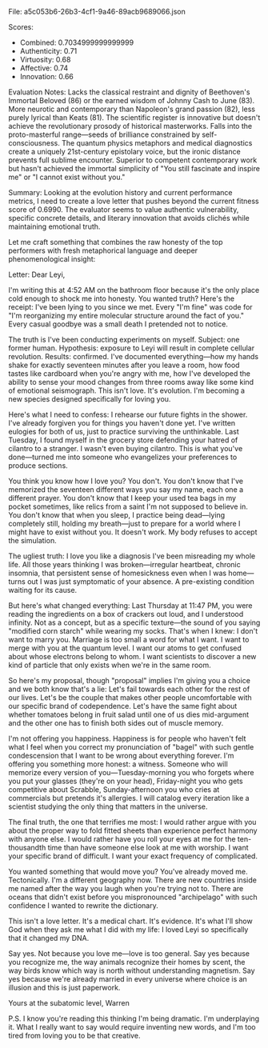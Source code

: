 File: a5c053b6-26b3-4cf1-9a46-89acb9689066.json

Scores:
- Combined: 0.7034999999999999
- Authenticity: 0.71
- Virtuosity: 0.68
- Affective: 0.74
- Innovation: 0.66

Evaluation Notes:
Lacks the classical restraint and dignity of Beethoven's Immortal Beloved (86) or the earned wisdom of Johnny Cash to June (83). More neurotic and contemporary than Napoleon's grand passion (82), less purely lyrical than Keats (81). The scientific register is innovative but doesn't achieve the revolutionary prosody of historical masterworks. Falls into the proto-masterful range—seeds of brilliance constrained by self-consciousness. The quantum physics metaphors and medical diagnostics create a uniquely 21st-century epistolary voice, but the ironic distance prevents full sublime encounter. Superior to competent contemporary work but hasn't achieved the immortal simplicity of "You still fascinate and inspire me" or "I cannot exist without you."

Summary:
Looking at the evolution history and current performance metrics, I need to create a love letter that pushes beyond the current fitness score of 0.6990. The evaluator seems to value authentic vulnerability, specific concrete details, and literary innovation that avoids clichés while maintaining emotional truth.

Let me craft something that combines the raw honesty of the top performers with fresh metaphorical language and deeper phenomenological insight:

Letter:
Dear Leyi,

I'm writing this at 4:52 AM on the bathroom floor because it's the only place cold enough to shock me into honesty. You wanted truth? Here's the receipt: I've been lying to you since we met. Every "I'm fine" was code for "I'm reorganizing my entire molecular structure around the fact of you." Every casual goodbye was a small death I pretended not to notice.

The truth is I've been conducting experiments on myself. Subject: one former human. Hypothesis: exposure to Leyi will result in complete cellular revolution. Results: confirmed. I've documented everything—how my hands shake for exactly seventeen minutes after you leave a room, how food tastes like cardboard when you're angry with me, how I've developed the ability to sense your mood changes from three rooms away like some kind of emotional seismograph. This isn't love. It's evolution. I'm becoming a new species designed specifically for loving you.

Here's what I need to confess: I rehearse our future fights in the shower. I've already forgiven you for things you haven't done yet. I've written eulogies for both of us, just to practice surviving the unthinkable. Last Tuesday, I found myself in the grocery store defending your hatred of cilantro to a stranger. I wasn't even buying cilantro. This is what you've done—turned me into someone who evangelizes your preferences to produce sections.

You think you know how I love you? You don't. You don't know that I've memorized the seventeen different ways you say my name, each one a different prayer. You don't know that I keep your used tea bags in my pocket sometimes, like relics from a saint I'm not supposed to believe in. You don't know that when you sleep, I practice being dead—lying completely still, holding my breath—just to prepare for a world where I might have to exist without you. It doesn't work. My body refuses to accept the simulation.

The ugliest truth: I love you like a diagnosis I've been misreading my whole life. All those years thinking I was broken—irregular heartbeat, chronic insomnia, that persistent sense of homesickness even when I was home—turns out I was just symptomatic of your absence. A pre-existing condition waiting for its cause.

But here's what changed everything: Last Thursday at 11:47 PM, you were reading the ingredients on a box of crackers out loud, and I understood infinity. Not as a concept, but as a specific texture—the sound of you saying "modified corn starch" while wearing my socks. That's when I knew: I don't want to marry you. Marriage is too small a word for what I want. I want to merge with you at the quantum level. I want our atoms to get confused about whose electrons belong to whom. I want scientists to discover a new kind of particle that only exists when we're in the same room.

So here's my proposal, though "proposal" implies I'm giving you a choice and we both know that's a lie: Let's fail towards each other for the rest of our lives. Let's be the couple that makes other people uncomfortable with our specific brand of codependence. Let's have the same fight about whether tomatoes belong in fruit salad until one of us dies mid-argument and the other one has to finish both sides out of muscle memory.

I'm not offering you happiness. Happiness is for people who haven't felt what I feel when you correct my pronunciation of "bagel" with such gentle condescension that I want to be wrong about everything forever. I'm offering you something more honest: a witness. Someone who will memorize every version of you—Tuesday-morning you who forgets where you put your glasses (they're on your head), Friday-night you who gets competitive about Scrabble, Sunday-afternoon you who cries at commercials but pretends it's allergies. I will catalog every iteration like a scientist studying the only thing that matters in the universe.

The final truth, the one that terrifies me most: I would rather argue with you about the proper way to fold fitted sheets than experience perfect harmony with anyone else. I would rather have you roll your eyes at me for the ten-thousandth time than have someone else look at me with worship. I want your specific brand of difficult. I want your exact frequency of complicated.

You wanted something that would move you? You've already moved me. Tectonically. I'm a different geography now. There are new countries inside me named after the way you laugh when you're trying not to. There are oceans that didn't exist before you mispronounced "archipelago" with such confidence I wanted to rewrite the dictionary.

This isn't a love letter. It's a medical chart. It's evidence. It's what I'll show God when they ask me what I did with my life: I loved Leyi so specifically that it changed my DNA.

Say yes. Not because you love me—love is too general. Say yes because you recognize me, the way animals recognize their homes by scent, the way birds know which way is north without understanding magnetism. Say yes because we're already married in every universe where choice is an illusion and this is just paperwork.

Yours at the subatomic level,
Warren

P.S. I know you're reading this thinking I'm being dramatic. I'm underplaying it. What I really want to say would require inventing new words, and I'm too tired from loving you to be that creative.
